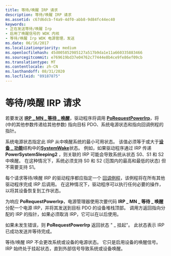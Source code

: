 ```yaml
---
title: 等待/唤醒 IRP 请求
description: 等待/唤醒 IRP 请求
ms.assetid: c67d6dcb-f4a9-4df0-abb8-9d84fc44ec40
keywords:
- 正在发送等待/唤醒 Irp
- 启用了唤醒信号的 WDK 内核
- 等待/唤醒 Irp WDK 电源管理，发送
ms.date: 06/16/2017
ms.localizationpriority: medium
ms.openlocfilehash: 45d005852985127a517b9da1e11a660335883466
ms.sourcegitcommit: e769619bd37e04762c77444e8b4ce9fe86ef09cb
ms.translationtype: MT
ms.contentlocale: zh-CN
ms.lasthandoff: 08/31/2020
ms.locfileid: "89187875"
---
```

# <a name="waitwake-irp-requests"></a>等待/唤醒 IRP 请求





若要发送 [**IRP \_ MN \_ 等待 \_ 唤醒**](./irp-mn-wait-wake.md)，驱动程序将调用 [**PoRequestPowerIrp**](/windows-hardware/drivers/ddi/wdm/nf-wdm-porequestpowerirp)，将 (中的其他参数传递给其他参数) 指向目标 PDO、系统电源状态和指向回调例程的指针。

系统电源状态指定此 IRP 从中唤醒系统的最小可用状态。 该值必须等于或大于[**设备 \_ 功能**](/windows-hardware/drivers/ddi/wdm/ns-wdm-_device_capabilities)结构中的[**SystemWake**](systemwake.md)状态。 例如，如果驱动程序通过 IRP 传递 **PowerSystemSleeping2** ，则关联的 IRP 可能会导致系统从状态 S0、S1 和 S2 中唤醒。 在这种情况下，系统必须支持 S0 和 S2 (范围内的最高和最低的状态) 但不需要支持 S1。

每个请求等待/唤醒 IRP 的驱动程序都应指定一个 [回调例程](wait-wake-callback-routines.md)，该例程将在所有其他驱动程序完成 IRP 后调用。 在这种情况下，驱动程序可以执行任何必要的操作，以将其设备恢复到工作状态。

为响应 **PoRequestPowerIrp**，电源管理器使用次要代码 **IRP \_ MN \_ 等待 \_ 唤醒** 分配一个电源 IRP，并将其发送到目标 PDO 的设备堆栈顶部。 调用方返回指向分配的 IRP 的指针，如果必须取消 IRP，它可以在以后使用。

如果未发生错误，则 **PoRequestPowerIrp** 返回状态 " \_ 挂起"。 此状态表示 IRP 已成功发送并等待完成。

等待/唤醒 IRP 不会更改系统或设备的电源状态。 它只是启用设备的唤醒信号。 IRP 始终处于挂起状态，直到外部信号导致系统或设备唤醒。

 

